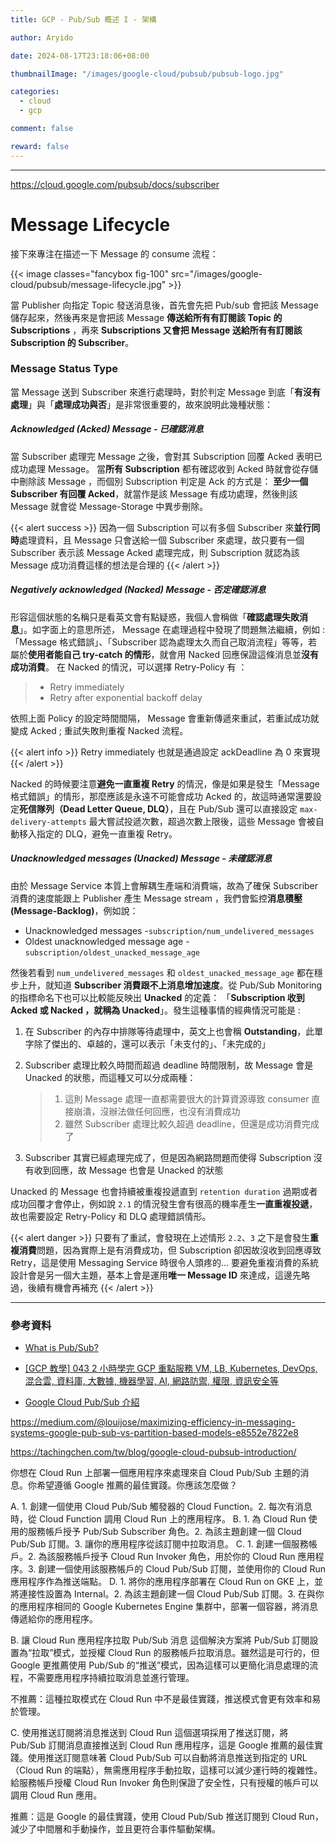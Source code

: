 ```yaml
---
title: GCP - Pub/Sub 概述 I - 架構

author: Aryido

date: 2024-08-17T23:18:06+08:00

thumbnailImage: "/images/google-cloud/pubsub/pubsub-logo.jpg"

categories:
  - cloud
  - gcp

comment: false

reward: false
---
```


<!--BODY-->

> 

<!--more-->

---

https://cloud.google.com/pubsub/docs/subscriber



# Message Lifecycle

接下來專注在描述一下 Message 的 consume 流程：

{{< image classes="fancybox fig-100" src="/images/google-cloud/pubsub/message-lifecycle.jpg" >}}

當 Publisher 向指定 Topic 發送消息後，首先會先把 Pub/sub 會把該 Message 儲存起來，然後再來是會把該 Message **傳送給所有有訂閱該 Topic 的 Subscriptions** ，再來 **Subscriptions 又會把 Message 送給所有有訂閱該 Subscription 的 Subscriber**。

### Message Status Type

當 Message 送到 Subscriber 來進行處理時，對於判定 Message 到底「**有沒有處理**」與「**處理成功與否**」是非常很重要的，故來說明此幾種狀態：

##### Acknowledged (Acked) Message - 已確認消息

當 Subscriber 處理完 Message 之後，會對其 Subscription 回覆 Acked 表明已成功處理 Message。 當**所有 Subscription** 都有確認收到 Acked 時就會從存儲中刪除該 Message ，而個別 Subscription 判定是 Ack 的方式是： **至少一個 Subscriber 有回覆 Acked**，就當作是該 Message 有成功處理，然後則該 Message 就會從 Message-Storage 中異步刪除。

{{< alert success >}}
因為一個 Subscription 可以有多個 Subscriber 來**並行同時**處理資料，且 Message 只會送給一個 Subscriber 來處理，故只要有一個 Subscriber 表示該 Message Acked 處理完成，則 Subscription 就認為該 Message 成功消費這樣的想法是合理的
{{< /alert >}}

##### Negatively acknowledged (Nacked) Message - 否定確認消息

形容這個狀態的名稱只是看英文會有點疑惑，我個人會稱做「**確認處理失敗消息**」。如字面上的意思所述， Message 在處理過程中發現了問題無法繼續，例如 :「Message 格式錯誤」、「Subscriber 認為處理太久而自己取消流程」等等，若屬於**使用者能自己 try-catch 的情形**，就會用 Nacked 回應保證這條消息並**沒有成功消費**。 在 Nacked 的情況，可以選擇 Retry-Policy 有 ：

> - Retry immediately
> - Retry after exponential backoff delay

依照上面 Policy 的設定時間間隔， Message 會重新傳遞來重試，若重試成功就變成 Acked ; 重試失敗則重複 Nacked 流程。

{{< alert info >}}
Retry immediately 也就是通過設定 ackDeadline 為 0 來實現
{{< /alert >}}

Nacked 的時候要注意**避免一直重複 Retry** 的情況，像是如果是發生「Message 格式錯誤」的情形，那麼應該是永遠不可能會成功 Acked 的，故這時通常還要設定**死信隊列（Dead Letter Queue, DLQ）**，且在 Pub/Sub 還可以直接設定 `max-delivery-attempts` 最大嘗試投遞次數，超過次數上限後，這些 Message 會被自動移入指定的 DLQ，避免一直重複 Retry。

##### Unacknowledged messages (Unacked) Message - 未確認消息

由於 Message Service 本質上會解耦生產端和消費端，故為了確保 Subscriber 消費的速度能跟上 Publisher 產生 Message stream ，我們會監控**消息積壓(Message-Backlog)**，例如說：

- Unacknowledged messages -`subscription/num_undelivered_messages`
- Oldest unacknowledged message age - `subscription/oldest_unacked_message_age`

然後若看到 `num_undelivered_messages` 和 `oldest_unacked_message_age` 都在穩步上升，就知道 **Subscriber 消費跟不上消息增加速度**。從 Pub/Sub Monitoring 的指標命名下也可以比較能反映出 **Unacked** 的定義： 「**Subscription 收到 Acked 或 Nacked ，就稱為 Unacked**」。發生這種事情的經典情況可能是 :

1. 在 Subscriber 的內存中排隊等待處理中，英文上也會稱 **Outstanding**，此單字除了傑出的、卓越的，還可以表示「未支付的」、「未完成的」

2. Subscriber 處理比較久時間而超過 deadline 時間限制，故 Message 會是 Unacked 的狀態，而這種又可以分成兩種：

   > 1. 這則 Message 處理一直都需要很大的計算資源導致 consumer 直接崩潰，沒辦法做任何回應，也沒有消費成功
   > 2. 雖然 Subscriber 處理比較久超過 deadline，但還是成功消費完成了

3. Subscriber 其實已經處理完成了，但是因為網路問題而使得 Subscription 沒有收到回應，故 Message 也會是 Unacked 的狀態

Unacked 的 Message 也會持續被重複投遞直到 `retention duration` 過期或者成功回覆才會停止，例如說 `2.1` 的情況發生會有很高的機率產生**一直重複投遞**，故也需要設定 Retry-Policy 和 DLQ 處理錯誤情形。

{{< alert danger >}}
只要有了重試，會發現在上述情形 `2.2`、`3` 之下是會發生**重複消費**問題，因為實際上是有消費成功，但 Subscription 卻因故沒收到回應導致 Retry，這是使用 Messaging Service 時很令人頭疼的... 要避免重複消費的系統設計會是另一個大主題，基本上會是運用**唯一 Message ID** 來達成，這邊先略過，後續有機會再補充
{{< /alert >}}





---

### 參考資料

- [What is Pub/Sub? ](https://cloud.google.com/pubsub/docs/overview)

- [[GCP 教學] 043 2 小時學完 GCP 重點服務 VM, LB, Kubernetes, DevOps, 混合雲, 資料庫, 大數據, 機器學習, AI, 網路防禦, 權限, 資訊安全等](https://www.youtube.com/watch?v=hQE14DX4LHQ&t=134s)

- [Google Cloud Pub/Sub 介紹](https://yinghao1019.github.io/gcp-pubsub/)

https://medium.com/@louijose/maximizing-efficiency-in-messaging-systems-google-pub-sub-vs-partition-based-models-e8552e7822e8

https://tachingchen.com/tw/blog/google-cloud-pubsub-introduction/


你想在 Cloud Run 上部署一個應用程序來處理來自 Cloud Pub/Sub 主題的消息。你希望遵循 Google 推薦的最佳實踐。你應該怎麼做？

A. 1. 創建一個使用 Cloud Pub/Sub 觸發器的 Cloud Function。2. 每次有消息時，從 Cloud Function 調用 Cloud Run 上的應用程序。 B. 1. 為 Cloud Run 使用的服務帳戶授予 Pub/Sub Subscriber 角色。2. 為該主題創建一個 Cloud Pub/Sub 訂閱。3. 讓你的應用程序從該訂閱中拉取消息。 C. 1. 創建一個服務帳戶。2. 為該服務帳戶授予 Cloud Run Invoker 角色，用於你的 Cloud Run 應用程序。3. 創建一個使用該服務帳戶的 Cloud Pub/Sub 訂閱，並使用你的 Cloud Run 應用程序作為推送端點。 D. 1. 將你的應用程序部署在 Cloud Run on GKE 上，並將連接性設置為 Internal。2. 為該主題創建一個 Cloud Pub/Sub 訂閱。3. 在與你的應用程序相同的 Google Kubernetes Engine 集群中，部署一個容器，將消息傳遞給你的應用程序。




B. 讓 Cloud Run 應用程序拉取 Pub/Sub 消息
這個解決方案將 Pub/Sub 訂閱設置為“拉取”模式，並授權 Cloud Run 的服務帳戶拉取消息。雖然這是可行的，但 Google 更推薦使用 Pub/Sub 的“推送”模式，因為這樣可以更簡化消息處理的流程，不需要應用程序持續拉取消息並進行管理。

不推薦：這種拉取模式在 Cloud Run 中不是最佳實踐，推送模式會更有效率和易於管理。

C. 使用推送訂閱將消息推送到 Cloud Run
這個選項採用了推送訂閱，將 Pub/Sub 訂閱消息直接推送到 Cloud Run 應用程序，這是 Google 推薦的最佳實踐。使用推送訂閱意味著 Cloud Pub/Sub 可以自動將消息推送到指定的 URL（Cloud Run 的端點），無需應用程序手動拉取，這樣可以減少運行時的複雜性。給服務帳戶授權 Cloud Run Invoker 角色則保證了安全性，只有授權的帳戶可以調用 Cloud Run 應用。

推薦：這是 Google 的最佳實踐，使用 Cloud Pub/Sub 推送訂閱到 Cloud Run，減少了中間層和手動操作，並且更符合事件驅動架構。